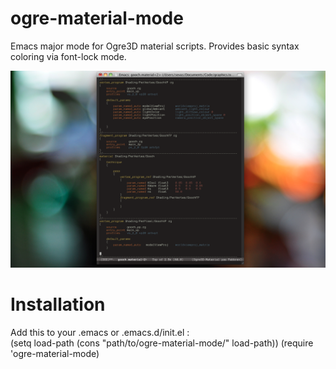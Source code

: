 
ogre-material-mode
==================
Emacs major mode for Ogre3D material scripts. Provides basic syntax coloring via font-lock mode.


![ogre-material-mode on cocoa-emacs](http://github.com/sevas/ogre-material-mode/blob/master/screenshot.png "ogre-material-mode on cocoa-emacs")


Installation
=================

Add this to your .emacs or .emacs.d/init.el :  
        (setq load-path (cons "path/to/ogre-material-mode/" load-path))
        (require 'ogre-material-mode)
